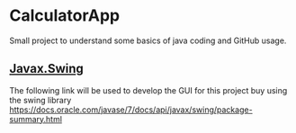 # CalculatorApp
Small project to understand some basics of java coding and GitHub usage.

## <ins> Javax.Swing </ins>
The following link will be used to develop the GUI for this project buy using the swing library
https://docs.oracle.com/javase/7/docs/api/javax/swing/package-summary.html


